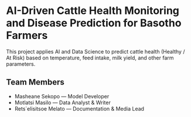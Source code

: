 # AI-Driven Cattle Health Monitoring and Disease Prediction for Basotho Farmers

This project applies AI and Data Science to predict cattle health (Healthy / At Risk)
based on temperature, feed intake, milk yield, and other farm parameters.

## Team Members
- Masheane Sekopo — Model Developer  
- Motlatsi Masilo — Data Analyst & Writer  
- Rets`elisitsoe Melato — Documentation & Media Lead